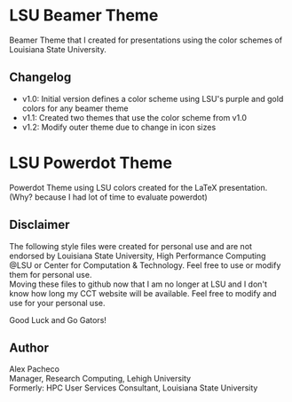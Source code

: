 # LSU Beamer Theme

Beamer Theme that I created for presentations using the color schemes of Louisiana State University.

## Changelog

 * v1.0: Initial version defines a color scheme using LSU's purple and gold colors for any beamer theme
 * v1.1: Created two themes that use the color scheme from v1.0
 * v1.2: Modify outer theme due to change in icon sizes

# LSU Powerdot Theme
Powerdot Theme using LSU colors created for the LaTeX presentation. (Why? because I had lot of time to 
evaluate powerdot)

## Disclaimer

The following style files were created for personal use and are not endorsed by Louisiana State University, 
High Performance Computing @LSU or Center for Computation & Technology. Feel free to use or modify them for 
personal use.  
Moving these files to github now that I am no longer at LSU and I don't know how long my CCT website will 
be available. Feel free to modify and use for your personal use.   

Good Luck and Go Gators!

## Author

Alex Pacheco  
Manager, Research Computing, Lehigh University  
Formerly: HPC User Services Consultant, Louisiana State University  

